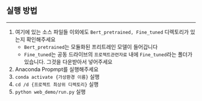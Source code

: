 ## 실행 방법

---
1. 여기에 있는 소스 파일들 이외에도 `Bert_pretrained, Fine_tuned` 디렉토리가 있는지 확인해주세요
    - `Bert_pretrained`는 모듈화된 프리트레인 모델이 들어갑니다
    - `Fine_tuned`는 공동 드라이브의 `프로젝트관련자료` 내에 `Fine_tuned`라는 폴더가 있습니다. 그것을 다운받아서 넣어주세요
2. Anaconda Propmpt를 실행해주세요
3. `conda activate {가상환경 이름}` 실행
4. `cd /d {프로젝트 최상위 디렉토리}`  실행
5. `python web_demo/run.py` 실행

